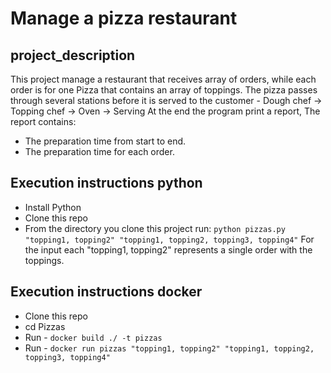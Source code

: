 # Manage a pizza restaurant
## project_description
This project manage a restaurant that receives array of orders, while each order is for one Pizza that contains an array of
toppings.
The pizza passes through several stations before it is served to the customer - Dough chef -> Topping chef -> Oven -> Serving
At the end the program print a report, The report contains:
*  The preparation time from start to end.
*  The preparation time for each order.

## Execution instructions python
* Install Python
* Clone this repo
* From the  directory you clone this project run:
`python pizzas.py "topping1, topping2" "topping1, topping2, topping3, topping4"`
For the input each "topping1, topping2" represents a single order with the toppings.

## Execution instructions docker
* Clone this repo
* cd Pizzas
* Run - `docker build ./ -t pizzas`
* Run - `docker run pizzas "topping1, topping2" "topping1, topping2, topping3, topping4"`
